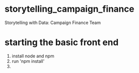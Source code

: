 # storytelling_campaign_finance
Storytelling with Data: Campaign Finance Team

# starting the basic front end
1. install node and npm
2. run 'npm install'
3.
